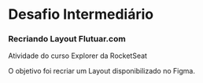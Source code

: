 <h1>Desafio Intermediário</h1>
<h3>Recriando Layout Flutuar.com</h3>

<p>Atividade do curso Explorer da RocketSeat</p>
<p>O objetivo foi recriar um Layout disponibilizado no Figma.</P>
